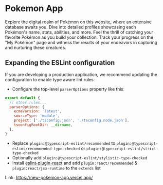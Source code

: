 # Pokemon App

<p className="text-justify">
  Explore the digital realm of Pokémon on this website, where an extensive database awaits you. Dive into detailed profiles showcasing each Pokémon's name, stats, abilities, and more. Feel the thrill of catching your favorite Pokémon as you build your collection. Track your progress on the "My Pokémon" page and witness the results of your endeavors in capturing and nurturing these creatures.
</p>

## Expanding the ESLint configuration

If you are developing a production application, we recommend updating the configuration to enable type aware lint rules:

- Configure the top-level `parserOptions` property like this:

```js
export default {
  // other rules...
  parserOptions: {
    ecmaVersion: 'latest',
    sourceType: 'module',
    project: ['./tsconfig.json', './tsconfig.node.json'],
    tsconfigRootDir: __dirname,
  },
}
```

- Replace `plugin:@typescript-eslint/recommended` to `plugin:@typescript-eslint/recommended-type-checked` or `plugin:@typescript-eslint/strict-type-checked`
- Optionally add `plugin:@typescript-eslint/stylistic-type-checked`
- Install [eslint-plugin-react](https://github.com/jsx-eslint/eslint-plugin-react) and add `plugin:react/recommended` & `plugin:react/jsx-runtime` to the `extends` list

Link: https://new-pokemon-app.vercel.app/